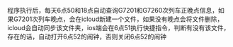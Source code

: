 程序执行后，每天6点50和18点自动查询G7201和G7260次列车正晚点信息，如果G7201次列车晚点，会在icloud新建一个文件，如果没有晚点会将文件删除，icloud会自动同步该文件夹，ios端会在6点51执行快捷指令，判断有没有该文件，存在的话，自动打开6点52的闹钟，否则关闭6点52的闹钟
